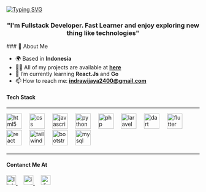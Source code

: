 [![Typing SVG](https://readme-typing-svg.demolab.com?font=Fira+Code&size=50&pause=400&center=true&repeat=true&random=false&width=2000&height=75&lines=Hello+There%2C+I'm+Indra+Wijaya)](https://git.io/typing-svg)
<h3 align="center">"I'm Fullstack Developer. Fast Learner and enjoy exploring new thing like technologies"</h3>
### 🌟 About Me  

- 🌍 Based in **Indonesia**  
- 👨‍💻 All of my projects are available at [**here**](https://portofolio-indrawijaya.netlify.app)  
- 🌱 I’m currently learning **React.Js** and **Go**  
- 📫 How to reach me: **indrawijaya2400@gmail.com**  

<h4>Tech Stack</h4>
<hr>
<div align="left">
  <img src="https://cdn.jsdelivr.net/gh/devicons/devicon/icons/html5/html5-original.svg" height="40" alt="html5 logo"  />
  <img width="12" />
  <img src="https://cdn.jsdelivr.net/gh/devicons/devicon/icons/css3/css3-original.svg" height="40" alt="css logo"  />
  <img width="12" />
  <img src="https://cdn.jsdelivr.net/gh/devicons/devicon/icons/javascript/javascript-original.svg" height="40" alt="javascript logo"  />
  <img width="12" />
  <img src="https://cdn.jsdelivr.net/gh/devicons/devicon/icons/python/python-original.svg" height="40" alt="python logo"  />
  <img width="12" />
  <img src="https://cdn.jsdelivr.net/gh/devicons/devicon/icons/php/php-original.svg" height="40" alt="php logo"  />
  <img width="12" />
  <img src="https://cdn.jsdelivr.net/gh/devicons/devicon/icons/laravel/laravel-original.svg" height="40" alt="laravel logo"  />
  <img width="12" />
  <img src="https://cdn.jsdelivr.net/gh/devicons/devicon/icons/dart/dart-original.svg" height="40" alt="dart logo"  />
  <img width="12" />
  <img src="https://cdn.jsdelivr.net/gh/devicons/devicon/icons/flutter/flutter-original.svg" height="40" alt="flutter logo"  />
  <img width="12" />
  <img src="https://cdn.jsdelivr.net/gh/devicons/devicon/icons/react/react-original.svg" height="40" alt="react logo"  />
  <img width="12" />
  <img src="https://cdn.jsdelivr.net/gh/devicons/devicon/icons/tailwindcss/tailwindcss-original-wordmark.svg" height="40" alt="tailwindcss logo"  />
  <img width="12" />
  <img src="https://cdn.jsdelivr.net/gh/devicons/devicon/icons/bootstrap/bootstrap-original.svg" height="40" alt="bootstrap logo"  />
  <img width="12" />
  <img src="https://cdn.jsdelivr.net/gh/devicons/devicon/icons/mysql/mysql-original.svg" height="40" alt="mysql logo"  />
</div>
 <img height="5" />
<hr>
<h4>Contanct Me At</h4>
<div align="left">
  <a href="https://www.linkedin.com/in/indra-wijaya-o1204/">
    <img src="https://img.shields.io/static/v1?message=LinkedIn&logo=linkedin&label=&color=0077B5&logoColor=white&labelColor=&style=for-the-badge" height="25" alt="linkedin logo"/>
  <a/>
  <img width="12" />
  <a href="https://www.instagram.com/_.indrak._/">
    <img src="https://img.shields.io/badge/Instagram-E4405F?style=for-the-badge&logo=instagram&logoColor=white" height="25" alt="instagram logo"  />
  <a/>
  <img width="12" />
  <a href="https://discordapp.com/users/arluxy">
    <img src="https://img.shields.io/static/v1?message=Discord&logo=discord&label=&color=7289DA&logoColor=white&labelColor=&style=for-the-badge" height="25" alt="discord logo"  />
  </a>
</div>
  </a>
  </p>
</p>
